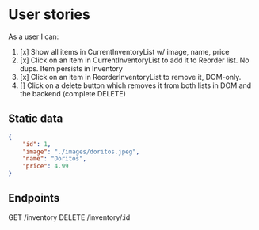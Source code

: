 # User stories
As a user I can:
1. [x] Show all items in CurrentInventoryList w/ image, name, price
2. [x] Click on an item in CurrentInventoryList to add it to Reorder list.  No dups. Item persists in Inventory
3. [x] Click on an item in ReorderInventoryList to remove it, DOM-only.
4. [] Click on a delete button which removes it from both lists in DOM and the backend (complete DELETE)

## Static data
```json
{
    "id": 1,
    "image": "./images/doritos.jpeg",
    "name": "Doritos",
    "price": 4.99
}
```

## Endpoints
GET /inventory
DELETE /inventory/:id